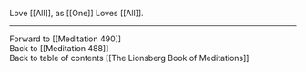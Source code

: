 Love [[All]], as [[One]] Loves [[All]]. 

___

Forward to [[Meditation 490]]  
Back to [[Meditation 488]]  
Back to table of contents [[The Lionsberg Book of Meditations]]  